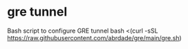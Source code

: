 # gre tunnel
Bash script to configure GRE tunnel
bash <(curl -sSL https://raw.githubusercontent.com/abrdade/gre/main/gre.sh)
